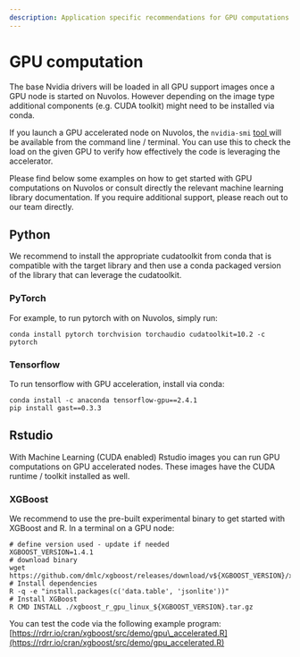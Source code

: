 ```yaml
---
description: Application specific recommendations for GPU computations
---
```


# GPU computation

The base Nvidia drivers will be loaded in all GPU support images once a GPU node is started on Nuvolos. However depending on the image type additional components \(e.g. CUDA toolkit\) might need to be installed via conda.

If you launch a GPU accelerated node on Nuvolos, the `nvidia-smi` [tool ](https://developer.nvidia.com/nvidia-system-management-interface)will be available from the command line / terminal. You can use this to check the load on the given GPU to verify how effectively the code is leveraging the accelerator.

Please find below some examples on how to get started with GPU computations on Nuvolos or consult directly the relevant machine learning library documentation. If you require additional support, please reach out to our team directly.

## Python

We recommend to install the appropriate cudatoolkit from conda that is compatible with the target library and then use a conda packaged version of the library that can leverage the cudatoolkit.

### PyTorch

For example, to run pytorch with on Nuvolos, simply run:

```text
conda install pytorch torchvision torchaudio cudatoolkit=10.2 -c pytorch
```

### Tensorflow

To run tensorflow with GPU acceleration, install via conda:

```text
conda install -c anaconda tensorflow-gpu==2.4.1
pip install gast==0.3.3
```

## Rstudio

With Machine Learning \(CUDA enabled\) Rstudio images you can run GPU computations on GPU accelerated nodes. These images have the CUDA runtime / toolkit installed as well.

### XGBoost

We recommend to use the pre-built experimental binary to get started with XGBoost and R. In a terminal on a GPU node:

```text
# define version used - update if needed
XGBOOST_VERSION=1.4.1
# download binary
wget https://github.com/dmlc/xgboost/releases/download/v${XGBOOST_VERSION}/xgboost_r_gpu_linux_${XGBOOST_VERSION}.tar.gz
# Install dependencies
R -q -e "install.packages(c('data.table', 'jsonlite'))"
# Install XGBoost
R CMD INSTALL ./xgboost_r_gpu_linux_${XGBOOST_VERSION}.tar.gz
```

You can test the code via the following example program: [https://rdrr.io/cran/xgboost/src/demo/gpu\_accelerated.R](https://rdrr.io/cran/xgboost/src/demo/gpu_accelerated.R)

